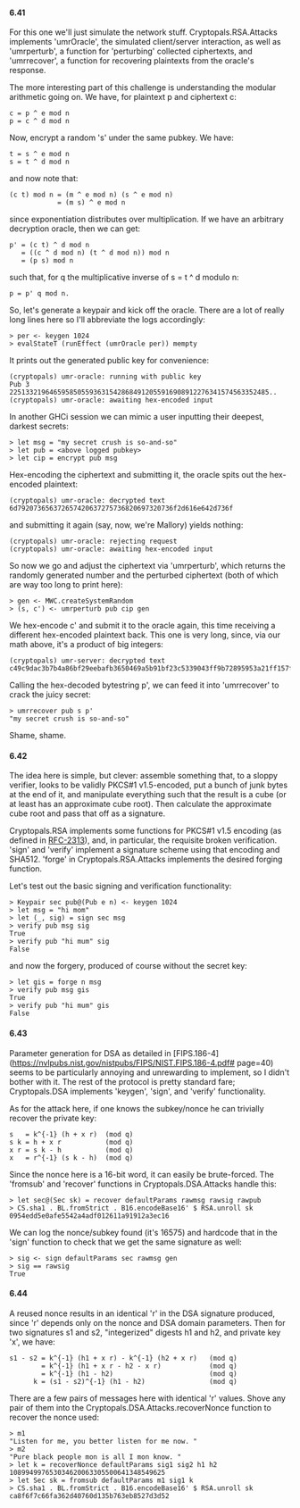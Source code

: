 #### 6.41

For this one we'll just simulate the network stuff.
Cryptopals.RSA.Attacks implements 'umrOracle', the simulated
client/server interaction, as well as 'umrperturb', a function for
'perturbing' collected ciphertexts, and 'umrrecover', a function for
recovering plaintexts from the oracle's response.

The more interesting part of this challenge is understanding the modular
arithmetic going on. We have, for plaintext p and ciphertext c:

    c = p ^ e mod n
    p = c ^ d mod n

Now, encrypt a random 's' under the same pubkey. We have:

    t = s ^ e mod n
    s = t ^ d mod n

and now note that:

    (c t) mod n = (m ^ e mod n) (s ^ e mod n)
                = (m s) ^ e mod n

since exponentiation distributes over multiplication. If we have an
arbitrary decryption oracle, then we can get:

    p' = (c t) ^ d mod n
       = ((c ^ d mod n) (t ^ d mod n)) mod n
       = (p s) mod n

such that, for q the multiplicative inverse of s = t ^ d modulo n:

    p = p' q mod n.

So, let's generate a keypair and kick off the oracle. There are a lot of
really long lines here so I'll abbreviate the logs accordingly:

    > per <- keygen 1024
    > evalStateT (runEffect (umrOracle per)) mempty

It prints out the generated public key for convenience:

    (cryptopals) umr-oracle: running with public key
    Pub 3 22513321964659585055936315428684912055916908912276341574563352485..
    (cryptopals) umr-oracle: awaiting hex-encoded input

In another GHCi session we can mimic a user inputting their deepest, darkest
secrets:

    > let msg = "my secret crush is so-and-so"
    > let pub = <above logged pubkey>
    > let cip = encrypt pub msg

Hex-encoding the ciphertext and submitting it, the oracle spits out the
hex-encoded plaintext:

    (cryptopals) umr-oracle: decrypted text
    6d792073656372657420637275736820697320736f2d616e642d736f

and submitting it again (say, now, we're Mallory) yields nothing:

    (cryptopals) umr-oracle: rejecting request
    (cryptopals) umr-oracle: awaiting hex-encoded input

So now we go and adjust the ciphertext via 'umrperturb', which returns
the randomly generated number and the perturbed ciphertext (both of
which are way too long to print here):

    > gen <- MWC.createSystemRandom
    > (s, c') <- umrperturb pub cip gen

We hex-encode c' and submit it to the oracle again, this time receiving
a different hex-encoded plaintext back. This one is very long, since,
via our math above, it's a product of big integers:

    (cryptopals) umr-server: decrypted text
    c49c9dac3b7b4a86bf29eebafb3650469a5b91bf23c5339043ff9b72895953a21ff157f8..

Calling the hex-decoded bytestring p', we can feed it into 'umrrecover'
to crack the juicy secret:

    > umrrecover pub s p'
    "my secret crush is so-and-so"

Shame, shame.

#### 6.42

The idea here is simple, but clever: assemble something that, to a
sloppy verifier, looks to be validly PKCS#1 v1.5-encoded, put a bunch
of junk bytes at the end of it, and manipulate everything such that
the result is a cube (or at least has an approximate cube root). Then
calculate the approximate cube root and pass that off as a signature.

Cryptopals.RSA implements some functions for PKCS#1 v1.5 encoding (as
defined in [RFC-2313](https://datatracker.ietf.org/doc/html/rfc2313)),
and, in particular, the requisite broken verification. 'sign' and
'verify' implement a signature scheme using that encoding and SHA512.
'forge' in Cryptopals.RSA.Attacks implements the desired forging
function.

Let's test out the basic signing and verification functionality:

    > Keypair sec pub@(Pub e n) <- keygen 1024
    > let msg = "hi mom"
    > let (_, sig) = sign sec msg
    > verify pub msg sig
    True
    > verify pub "hi mum" sig
    False

and now the forgery, produced of course without the secret key:

    > let gis = forge n msg
    > verify pub msg gis
    True
    > verify pub "hi mum" gis
    False

#### 6.43

Parameter generation for DSA as detailed in
[FIPS.186-4](https://nvlpubs.nist.gov/nistpubs/FIPS/NIST.FIPS.186-4.pdf#
page=40) seems to be particularly annoying and unrewarding to implement,
so I didn't bother with it. The rest of the protocol is pretty standard
fare; Cryptopals.DSA implements 'keygen', 'sign', and 'verify'
functionality.

As for the attack here, if one knows the subkey/nonce he can trivially
recover the private key:

    s   = k^{-1} (h + x r)  (mod q)
    s k = h + x r           (mod q)
    x r = s k - h           (mod q)
    x   = r^{-1} (s k - h)  (mod q)

Since the nonce here is a 16-bit word, it can easily be brute-forced.
The 'fromsub' and 'recover' functions in Cryptopals.DSA.Attacks handle
this:

    > let sec@(Sec sk) = recover defaultParams rawmsg rawsig rawpub
    > CS.sha1 . BL.fromStrict . B16.encodeBase16' $ RSA.unroll sk
    0954edd5e0afe5542a4adf012611a91912a3ec16

We can log the nonce/subkey found (it's 16575) and hardcode that in the
'sign' function to check that we get the same signature as well:

    > sig <- sign defaultParams sec rawmsg gen
    > sig == rawsig
    True

#### 6.44

A reused nonce results in an identical 'r' in the DSA signature
produced, since 'r' depends only on the nonce and DSA domain parameters.
Then for two signatures s1 and s2, "integerized" digests h1 and h2, and
private key 'x', we have:

    s1 - s2 = k^{-1} (h1 + x r) - k^{-1} (h2 + x r)   (mod q)
            = k^{-1} (h1 + x r - h2 - x r)            (mod q)
            = k^{-1} (h1 - h2)                        (mod q)
          k = (s1 - s2)^{-1} (h1 - h2)                (mod q)

There are a few pairs of messages here with identical 'r' values. Shove
any pair of them into the Cryptopals.DSA.Attacks.recoverNonce function
to recover the nonce used:

    > m1
    "Listen for me, you better listen for me now. "
    > m2
    "Pure black people mon is all I mon know. "
    > let k = recoverNonce defaultParams sig1 sig2 h1 h2
    108994997653034620063305500641348549625
    > let Sec sk = fromsub defaultParams m1 sig1 k
    > CS.sha1 . BL.fromStrict . B16.encodeBase16' $ RSA.unroll sk
    ca8f6f7c66fa362d40760d135b763eb8527d3d52

